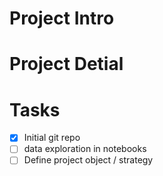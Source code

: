 # Project Intro
# Project Detial
# Tasks
  - [x] Initial git repo
  - [ ] data exploration in notebooks
  - [ ] Define project object / strategy
